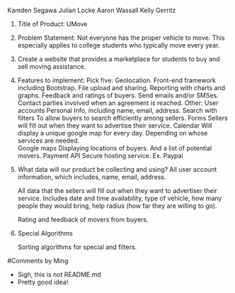 Kamden Segawa
Julian Locke
Aaron Wassall
Kelly Gerritz

1. Title of Product: UMove

2. Problem Statement:
Not everyone has the proper vehicle to move. This especially applies to college students 
who typically move every year.

3. Create a website that provides a marketplace for students to buy and sell moving 
assistance. 

4. Features to implement:
	Pick five:
		Geolocation.
		Front-end framework including Bootstrap.
		File upload and sharing.
		Reporting with charts and graphs.
			Feedback and ratings of buyers.
		Send emails and/or SMSes.
			Contact parties involved when an agreement is reached.
	Other:
		User accounts
			Personal Info, including name, email, address.
		Search with filters
			To allow buyers to search efficiently among sellers.
		Forms
			Sellers will fill out when they want to advertise their service.
		Calendar
			Will display a unique google map for every day. Depending on 
			whose services are needed.		
		Google maps
			Displaying locations of buyers. And a list of potential movers.
		Payment API
			Secure hosting service. Ex. Paypal
			
5. What data will our product be collecting and using?
	All user account information, which includes, name, email, address.
	
	All data that the sellers will fill out when they want to advertiser their 
	service. Includes date and time availability, type of vehicle, how many people
	they would bring, help radius (how far they are willing to go).
	
	Rating and feedback of movers from buyers.
	
6. Special Algorithms
	
	Sorting algorithms for special and filters. 

#Comments by Ming
* Sigh, this is not README.md
* Pretty good idea!
	
	
